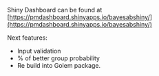 Shiny Dashboard can be found at [https://pmdashboard.shinyapps.io/bayesabshiny/](https://pmdashboard.shinyapps.io/bayesabshiny/)

Next features: 

* Input validation
* % of better group probability
* Re build into Golem package.
